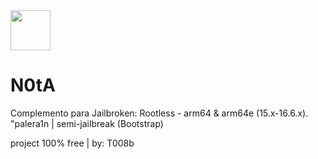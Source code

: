 <img src="https://github.com/opa334/Dopamine/assets/52459150/ed04dd3e-d879-456d-9aa3-d4ed44819c7e" width="64" />

# N0tA

Complemento para Jailbroken: Rootless - arm64 & arm64e (15.x-16.6.x). "palera1n | semi-jailbreak (Bootstrap)

project 100% free | by: T008b
